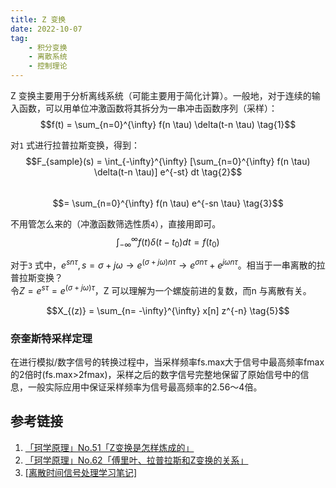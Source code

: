 ```yaml
---
title: Z 变换  
date: 2022-10-07      
tag:   
    - 积分变换  
    - 离散系统  
    - 控制理论  
---  
```



Z 变换主要用于分析离线系统（可能主要用于简化计算）。一般地，对于连续的输入函数，可以用单位冲激函数将其拆分为一串冲击函数序列（采样）：  
$$f(t) = \sum_{n=0}^{\infty} f(n \tau) \delta(t-n \tau) \tag{1}$$
<!-- more -->
对`1` 式进行拉普拉斯变换，得到：  
$$F_{sample}(s) = \int_{-\infty}^{\infty} [\sum_{n=0}^{\infty} f(n \tau) \delta(t-n \tau)] e^{-st} dt \tag{2}$$  
$$= \sum_{n=0}^{\infty} f(n \tau) e^{-sn \tau} \tag{3}$$  

不用管怎么来的（冲激函数筛选性质`4`），直接用即可。  
$$\int_{-\infty}^{\infty} f(t) \delta (t-t_0) dt = f(t_0) \tag{4}$$  

对于`3` 式中，$e^{sn \tau}, s = \sigma + j \omega \rightarrow e^{(\sigma + j \omega) n \tau} \rightarrow e^{\sigma n \tau} + e^{j \omega n \tau}$。相当于一串离散的拉普拉斯变换？  
令$Z = e^{s \tau} = e^{(\sigma + j \omega) \tau}$，Z 可以理解为一个螺旋前进的复数，而n 与离散有关。

$$X_{(z)} = \sum_{n= -\infty}^{\infty} x[n] z^{-n} \tag{5}$$

### 奈奎斯特采样定理  
在进行模拟/数字信号的转换过程中，当采样频率fs.max大于信号中最高频率fmax的2倍时(fs.max>2fmax)，采样之后的数字信号完整地保留了原始信号中的信息，一般实际应用中保证采样频率为信号最高频率的2.56～4倍。  


## 参考链接  
1. [「珂学原理」No.51「Z变换是怎样炼成的」](https://www.bilibili.com/video/BV1XW411s7s9)
2. [「珂学原理」No.62「傅里叶、拉普拉斯和Z变换的关系」](https://www.bilibili.com/video/BV1TW411F7wj)
3. [[离散时间信号处理学习笔记]](https://www.cnblogs.com/TaigaCon/category/1189648.html)